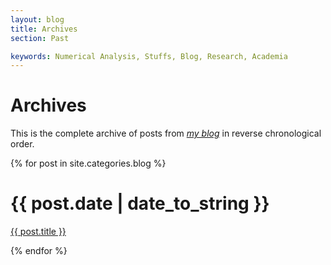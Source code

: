 ```yaml
---
layout: blog
title: Archives
section: Past

keywords: Numerical Analysis, Stuffs, Blog, Research, Academia
---
```


Archives
========

This is the complete archive of posts from _[my blog](/blog/)_
in reverse chronological order.

{% for post in site.categories.blog %}
<div class="section list">
  <h1>{{ post.date | date_to_string }}</h1>
  <p class="line">
  <a class="title" href="{{ post.url }}">{{ post.title }}</a>
  </p>
</div>
{% endfor %}
